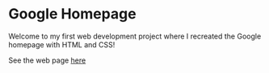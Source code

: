 # Google Homepage

Welcome to my first web development project where I recreated the Google homepage with HTML and CSS!

See the web page [here](https://madisonwong210.github.io/google-homepage/)
